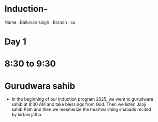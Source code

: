 # Induction-
Name : Balkaran singh , Branch : cs 
# Day 1
# 8:30 to 9:30
# Gurudwara sahib
- In the beginning of our induction program 2025, we went to gurudwara sahib at 8:30 AM and take blessings from God. Then we listen Japji sahib Path and then we mesmerize the heartwarming shabads recited by kirtani jatha. 
